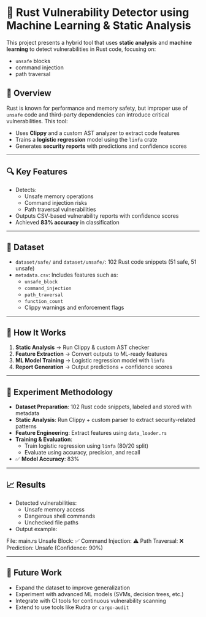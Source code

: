 
# 🔐 Rust Vulnerability Detector using Machine Learning & Static Analysis

This project presents a hybrid tool that uses **static analysis** and **machine learning** to detect vulnerabilities in Rust code, focusing on:
- `unsafe` blocks
- command injection
- path traversal

## 🧠 Overview

Rust is known for performance and memory safety, but improper use of `unsafe` code and third-party dependencies can introduce critical vulnerabilities. This tool:
- Uses **Clippy** and a custom AST analyzer to extract code features
- Trains a **logistic regression** model using the `linfa` crate
- Generates **security reports** with predictions and confidence scores

---

## 🔍 Key Features

- Detects:
  - Unsafe memory operations
  - Command injection risks
  - Path traversal vulnerabilities
- Outputs CSV-based vulnerability reports with confidence scores
- Achieved **83% accuracy** in classification

---

## 📁 Dataset

- `dataset/safe/` and `dataset/unsafe/`: 102 Rust code snippets (51 safe, 51 unsafe)
- `metadata.csv`: Includes features such as:
  - `unsafe_block`
  - `command_injection`
  - `path_traversal`
  - `function_count`
  - Clippy warnings and enforcement flags

---

## 🧪 How It Works

1. **Static Analysis** → Run Clippy & custom AST checker
2. **Feature Extraction** → Convert outputs to ML-ready features
3. **ML Model Training** → Logistic regression model with `linfa`
4. **Report Generation** → Output predictions + confidence scores

---

## 🧪 Experiment Methodology

- **Dataset Preparation**: 102 Rust code snippets, labeled and stored with metadata
- **Static Analysis**: Run Clippy + custom parser to extract security-related patterns
- **Feature Engineering**: Extract features using `data_loader.rs`
- **Training & Evaluation**:
  - Train logistic regression using `linfa` (80/20 split)
  - Evaluate using accuracy, precision, and recall
- ✅ **Model Accuracy**: 83%

---

## 📈 Results

- Detected vulnerabilities:
  - Unsafe memory access
  - Dangerous shell commands
  - Unchecked file paths
- Output example:

File: main.rs
Unsafe Block: ✅
Command Injection: ⚠️
Path Traversal: ❌
Prediction: Unsafe (Confidence: 90%)

---

## 🔮 Future Work

- Expand the dataset to improve generalization
- Experiment with advanced ML models (SVMs, decision trees, etc.)
- Integrate with CI tools for continuous vulnerability scanning
- Extend to use tools like Rudra or `cargo-audit`
